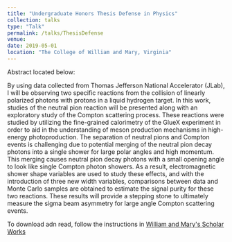 ```yaml
---
title: "Undergraduate Honors Thesis Defense in Physics"
collection: talks
type: "Talk"
permalink: /talks/ThesisDefense
venue: 
date: 2019-05-01
location: "The College of William and Mary, Virginia"
---
```


Abstract located below:

By using data collected from Thomas Jefferson National Accelerator (JLab), I will be observing two specific reactions from the 
collision of linearly polarized photons with protons in a liquid hydrogen target. In this work, studies of the neutral pion 
reaction will be presented along with an exploratory study of the Compton scattering process. These reactions were studied by 
utilizing the fine-grained calorimetry of the GlueX experiment in order to aid in the understanding of meson production 
mechanisms in high-energy photoproduction. The separation of neutral pions and Compton events is challenging due to potential 
merging of the neutral pion decay photons into a single shower for large polar angles and high momentum. This merging causes 
neutral pion decay photons with a small opening angle to look like single Compton photon showers. As a result, electromagnetic 
shower shape variables are used to study these effects, and with the introduction of three new width variables, comparisons 
between data and Monte Carlo samples are obtained to estimate the signal purity for these two reactions. These results will 
provide a stepping stone to ultimately measure the sigma beam asymmetry for large angle Compton scattering events.


To download adn read, follow the instructions in [William and Mary's Scholar Works](https://scholarworks.wm.edu/honorstheses/1317/)
